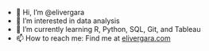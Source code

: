 - 👋 Hi, I’m @elivergara
- 👀 I’m interested in data analysis
- 🌱 I’m currently learning R, Python, SQL, Git, and Tableau
- 📫 How to reach me: Find me at <a href="https://elivergara.com target='_blank'">elivergara.com</a>

